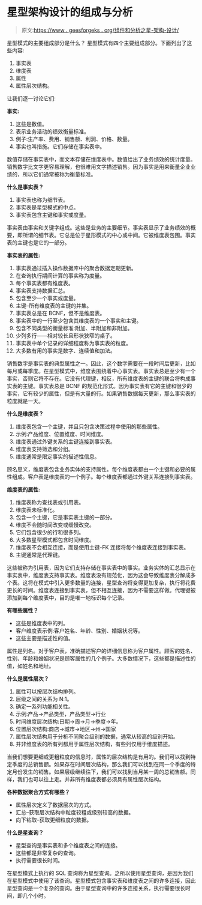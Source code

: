 # 星型架构设计的组成与分析

> 原文:[https://www . geesforgeks . org/组件和分析之星-架构-设计/](https://www.geeksforgeeks.org/components-and-analysis-of-star-schema-design/)

星型模式的主要组成部分是什么？
星型模式有四个主要组成部分。下面列出了这些内容:

1.  事实表
2.  维度表
3.  属性
4.  属性层次结构。

让我们逐一讨论它们:

**事实:**

1.  这些是数值。
2.  表示业务活动的绩效衡量标准。
3.  例子:生产率、费用、销售额、利润、价格、数量。
4.  事实也叫措施。它们存储在事实表中。

数值存储在事实表中，而文本存储在维度表中。数值给出了业务绩效的统计度量。销售数字比文字更容易理解，也很难用文字描述销售。因为事实是用来衡量企业业绩的，所以它们通常被称为衡量标准。

**什么是事实表？**

1.  事实表也称为细节表。
2.  事实表是星型模式的中点。
3.  事实表包含主键和事实或度量。

事实表由事实和关键字组成。这些是业务的主要细节。事实表显示了业务绩效的概要，即所谓的细节表。它总是位于星形模式的中心或中间。它被维度表包围。事实表的主键也是它的一部分。

**事实表的属性:**

1.  事实表通过插入操作数据库中的聚合数据定期更新。
2.  在查询执行期间计算的事实称为度量。
3.  每个事实表都有维度表。
4.  事实表支持数据汇总。
5.  包含至少一个事实或度量。
6.  主键–所有维度表的主键的并集。
7.  事实表总是在 BCNF，但不是维度表。
8.  事实表中的一行至少包含其维度表的一个事实和主键。
9.  包含不同类型的衡量标准:附加、半附加和非附加。
10.  少列多行——相对较长且形状狭窄的桌子。
11.  事实表中单个记录的详细程度称为事实表的粒度。
12.  大多数有用的事实是数字、连续值和加法。

销售数字是事实表的典型属性之一。因此，这个数字需要在一段时间后更新，比如每月或每季度。在星型模式中，维度表围绕着中心事实表。事实表总是至少有一个事实，否则它将不存在。它没有代理键，相反，所有维度表的主键的联合将构成事实表的主键。事实表总是 BCNF 的规范化形式。因为事实表有它的主键和很少的事实，它有较少的属性，但是有大量的行。如果销售数据每天更新，那么事实表的粒度就是一天。

**什么是维度表？**

1.  维度表包含一个主键，并且只包含决策过程中使用的那些属性。
2.  示例:产品维度、位置维度、时间维度。
3.  维度表通过外键关系的主键连接到事实表。
4.  维度表支持筛选和分组。
5.  维度通常是限定事实的描述性信息。

顾名思义，维度表包含业务实体的支持属性。每个维度表都由一个主键和必要的属性组成。客户表是维度表的一个例子。每个维度表都通过外键关系连接到事实表。

**维度表的属性:**

1.  维度表称为查找表或引用表。
2.  维度表未标准化。
3.  包含一个主键，它是事实表主键的一部分。
4.  维度不会随时间改变或缓慢改变。
5.  它们包含很少的行和很多列。
6.  大多数星型模式都包含时间维度。
7.  维度表不会相互连接，而是使用主键-FK 连接将每个维度表连接到事实表。
8.  主键通常是代理键。

这些被称为引用表，因为它们支持存储在事实表中的事实。业务实体的汇总显示在事实表中，维度表支持事实表。维度表没有规范化，因为这会导致维度表分解成多个表。这将在模式中引入更多数量的连接，星型查询将变得更加复杂，执行将花费更长的时间。维度表连接到事实表，但不相互连接，因为不需要这样做。代理键被添加到每个维度表中，目的是唯一地标识每个记录。

**有哪些属性？**

*   这些是维度表中的列。
*   客户维度表示例:客户姓名、年龄、性别、婚姻状况等。
*   这些主要是描述性的值。

属性是列名。对于客户表，准确描述客户的详细信息称为客户属性。顾客的姓名、性别、年龄和婚姻状况是顾客属性的几个例子。大多数情况下，这些都是描述性的值，如姓名和地址。

**什么是属性层次？**

1.  属性可以按层次结构排列。
2.  层级之间的关系为 N:1。
3.  确定一系列功能相关性。
4.  示例:产品->产品类型，产品类型->行业
5.  时间维度层次结构:日期->周->月->季度->年。
6.  位置层次结构:商店->城市->地区->州->国家
7.  属性层次结构用于分析不同聚合级别的数据，通常从较高的级别开始。
8.  并非维度表的所有列都用于属性层次结构，有些列仅用于维度描述。

当我们想要更细或更粗粒度的信息时，属性的层次结构是有用的。我们可以找到特定季度的总销售额。如果存在时间层次结构，那么我们可以找到在同一个季度的特定月份发生的销售。如果层级继续往下，我们可以找到当月某一周的总销售额。同样，我们也可以往上走。并非所有维度表都必须具有属性层次结构。

**各种数据聚合方式有哪些？**

*   属性层次定义了数据层次的方式。
*   汇总–获取层次结构中粒度较粗或级别较高的数据。
*   向下钻取–获取更细粒度的数据。

**什么是星查询？**

*   星型查询是事实表和多个维度表之间的连接。
*   这些都是非常复杂的查询。
*   执行需要很长时间。

在星型模式上执行的 SQL 查询称为星型查询。之所以使用星型查询，是因为我们在星型模式中使用了该查询。星型模式包含事实表和维度表之间的许多连接，因此星型查询是一个复杂的查询。由于星型查询中的许多连接关系，执行需要很长时间，即几个小时。